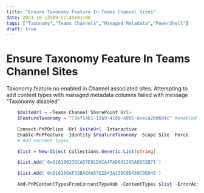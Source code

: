 ```yaml
---
title: "Ensure Taxonomy Feature In Teams Channel Sites"
date: 2023-10-13T09:57:45+01:00
tags: ["Taxonomy","Teams Channels","Managed Metadata","PowerShell"]
draft: true
---
```


# Ensure Taxonomy Feature In Teams Channel Sites

Taxonomy feature no enabled in Channel associated sites. Attempting to add content types with managed metadata columns failed with message "Taxonomy disabled"


```powershell
    $dsiteUrl = <Teams Channel SharePoint Url>
    $FeatureTaxonomy = "73ef14b1-13a9-416b-a9b5-ececa2b0604c" #enabled taxonomy

    Connect-PnPOnline -Url $siteUrl -Interactive
    Enable-PnPFeature -Identity $FeatureTaxonomy -Scope Site -Force
    # Add content types

    $list = New-Object Collections.Generic.List[string]

    $list.Add('0x010100236CAD7E91D6CA4FAD041395A8952B71')

    $list.Add('0x010100AF32BA6AA57E2843A130C0B439CDE045')

    Add-PnPContentTypesFromContentTypeHub -ContentTypes $list -ErrorAction Continue
```